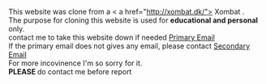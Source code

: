 This website was clone from a < a href="http://xombat.dk/"> Xombat </a>. <br> 
The purpose for cloning this website is used for <b>educational and personal</b> only. <br> 
contact me to take this website down if needed <a href="mailto:jialecjl2016@gmail.com"> Primary Email </a> <br> 
If the primary email does not gives any email, please contact <a href="mailto:jialechjl2016@gmail.com"> Secondary Email </a> <br> 
For more incovinence I'm so sorry for it. <br> 
<b> PLEASE </b> do contact me before report 
